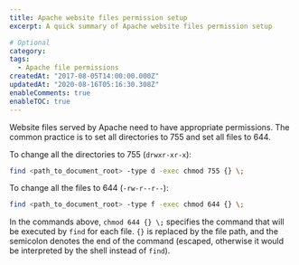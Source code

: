 ```yaml
---
title: Apache website files permission setup
excerpt: A quick summary of Apache website files permission setup

# Optional
category: 
tags: 
  - Apache file permissions
createdAt: "2017-08-05T14:00:00.000Z"
updatedAt: "2020-08-16T05:16:30.308Z"
enableComments: true
enableTOC: true
---
```


Website files served by Apache need to have appropriate permissions. The common practice is to set all directories to 755 and set all files to 644.

To change all the directories to 755 (`drwxr-xr-x`):

```bash
find <path_to_document_root> -type d -exec chmod 755 {} \;
```

To change all the files to 644 (`-rw-r--r--`):

```bash
find <path_to_document_root> -type f -exec chmod 644 {} \;
```

In the commands above, `chmod 644 {} \;` specifies the command that will be executed by `find` for each file. `{}` is replaced by the file path, and the semicolon denotes the end of the command (escaped, otherwise it would be interpreted by the shell instead of `find`).
